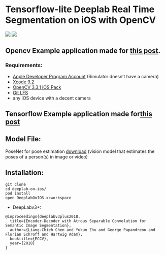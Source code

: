 # Tensorflow-lite Deeplab Real Time Segmentation on iOS with OpenCV

![](http://www.ibbwhat.com/optimize1.gif)
![](http://www.ibbwhat.com/optimize2.gif)

## Opencv Example application made for [this post](https://medium.com/@dwayneforde/image-recognition-on-ios-with-swift-and-opencv-b5cf0667b79).

### Requirements:
- [Apple Developer Program Account](https://opencv.org/releases.html) (Simulator doesn’t have a camera)
- [Xcode 9.2](https://developer.apple.com/xcode/)
- [OpenCV 3.3.1 iOS Pack](https://opencv.org/releases.html)
- [Git LFS](https://git-lfs.github.com/)
- any iOS device with a decent camera

## Tensorflow Example application made for[this post](https://www.tensorflow.org/lite/models/segmentation/overview)

## Model File: 
PoseNet for pose estimation [download](https://storage.googleapis.com/download.tensorflow.org/models/tflite/gpu/multi_person_mobilenet_v1_075_float.tflite)
(vision model that estimates the poses of a person(s) in image or video)


## Installation:

```
git clone 
cd deeplab-on-ios/
pod install
open DeeplabOnIOS.xcworkspace
```


*   DeepLabv3+:
```
@inproceedings{deeplabv3plus2018,
  title={Encoder-Decoder with Atrous Separable Convolution for Semantic Image Segmentation},
  author={Liang-Chieh Chen and Yukun Zhu and George Papandreou and Florian Schroff and Hartwig Adam},
  booktitle={ECCV},
  year={2018}
}
```

